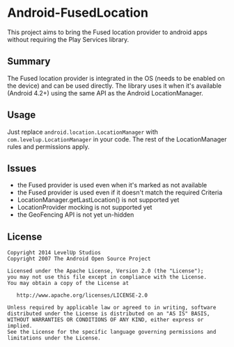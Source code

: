 Android-FusedLocation
=====================

This project aims to bring the Fused location provider to android apps without requiring the Play Services library.

## Summary

The Fused location provider is integrated in the OS (needs to be enabled on the device)
and can be used directly. The library uses it when it's available (Android 4.2+) using
the same API as the Android LocationManager.

## Usage

Just replace `android.location.LocationManager` with `com.levelup.LocationManager` in your code.
The rest of the LocationManager rules and permissions apply.

## Issues

 * the Fused provider is used even when it's marked as not available
 * the Fused provider is used even if it doesn't match the required Criteria
 * LocationManager.getLastLocation() is not supported yet
 * LocationProvider mocking is not supported yet
 * the GeoFencing API is not yet un-hidden
 
 ## License

    Copyright 2014 LevelUp Studios
    Copyright 2007 The Android Open Source Project

    Licensed under the Apache License, Version 2.0 (the "License");
    you may not use this file except in compliance with the License.
    You may obtain a copy of the License at

       http://www.apache.org/licenses/LICENSE-2.0

    Unless required by applicable law or agreed to in writing, software
    distributed under the License is distributed on an "AS IS" BASIS,
    WITHOUT WARRANTIES OR CONDITIONS OF ANY KIND, either express or implied.
    See the License for the specific language governing permissions and
    limitations under the License.
